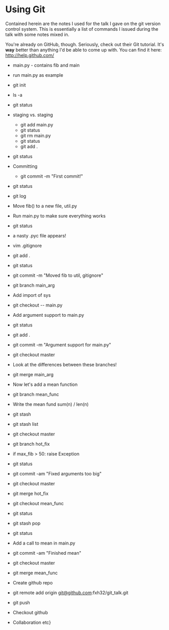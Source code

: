 Using Git
=========

Contained herein are the notes I used for the talk I gave on the git 
version control system. This is essentially a list of commands I issued 
during the talk with some notes mixed in.

You're already on GitHub, though. Seriously, check out their Git tutorial. 
It's **way** better than anything I'd be able to come up with. You can find 
it here: http://help.github.com/

* main.py - contains fib and main
* run main.py as example
* git init
* ls -a
* git status
* staging vs. staging
	* git add main.py
	* git status
	* git rm main.py
	* git status
	* git add .
* git status
* Committing
	* git commit -m "First commit!"
* git status
* git log
* Move fib() to a new file, util.py
* Run main.py to make sure everything works
* git status
* a nasty .pyc file appears!
* vim .gitignore
* git add .
* git status
* git commit -m "Moved fib to util, gitignore"
* git branch main_arg
* Add import of sys
* git checkout -- main.py
* Add argument support to main.py
* git status
* git add .
* git commit -m "Argument support for main.py"
* git checkout master
* Look at the differences between these branches!
* git merge main_arg
* Now let's add a mean function
* git branch mean_func
* Write the mean fund sum(n) / len(n)
* git stash
* git stash list
* git checkout master
* git branch hot_fix
* if max_fib > 50: raise Exception
* git status
* git commit -am "Fixed arguments too big"
* git checkout master
* git merge hot_fix
* git checkout mean_func
* git status
* git stash pop
* git status
* Add a call to mean in main.py
* git commit -am "Finished mean"
* git checkout master
* git merge mean_func



* Create github repo
* git remote add origin git@github.com:fxh32/git_talk.git
* git push
* Checkout github
* Collaboration etc}